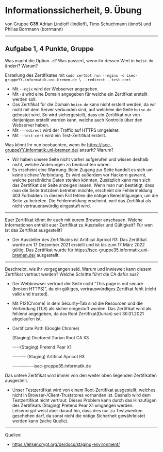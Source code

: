 Informationssicherheit, 9. Übung
================================

von Gruppe **G35**
Adrian Lindloff (lindloff), Timo Schuchmann (timo5) und Philias Borrmann (borrmann)

*******************

Aufgabe 1, 4 Punkte, Gruppe
---------------------------

Was macht die Option `-d`? Was passiert, wenn ihr
dessen Wert in `heise.de` ändert? Warum?

Erstellung des Zertifikates mit `sudo certbot run --nginx -d isec-gruppeYY.informatik.uni-bremen.de \
--redirect --test-cert`

- Mit `--ngix` wird der Webserver angegeben.
- Mit `-d` wird eine Domain angegeben für welche ein Zertifikat erstellt werden soll.
- Das Zertifikat für die Domain `heise.de` kann nicht erstellt werden, da wir nicht mit dem Server verbunden sind, auf welchem die Seite `heise.de` gehostet wird. So wird sichergestellt, dass ein Zertifikat nur von denjenigen erstellt werden kann, welche auch Kontrolle über den Webserver haben.
- Mit `--redirect` wird der Traffic auf HTTPS umgeleitet.
- Mit `--test-cert` wird ein Test-Zertifikat erstellt.


Was könnt Ihr nun beobachten, wenn ihr
https://isec-gruppeYY.informatik.uni-bremen.de/ ansurft? Warum?

- Wir haben unsere Seite nicht vorher aufgerufen und wissen deshalb nicht, welche Änderungen zu beobachten wären.
- Es erscheint eine Warnung. Beim Zugang zur Seite handelt es sich um keine sichere Verbindung. Es wird außerdem vor Hackern gewarnt, welche persönliche Daten stehlen könnten. Zusätzlich kann man sich das Zertifikat der Seite anzeigen lassen. Wenn man nun bestätigt, dass man die Seite trotzdem betreten möchte, erscheint die Fehlermeldung 403 Forbidden. In diesem Fall fehlen die nötigen Berechtigungen, um die Seite zu betreten. Die Fehlermeldung erscheint, weil das Zertifikat als nicht vertrauenswürdig eingestuft wird. 

---

Euer Zertifikat könnt ihr euch mit eurem Browser anschauen. Welche
Informationen enthält euer Zertifikat zu Aussteller und Gültigkeit?
Für wen ist das Zertifikat ausgestellt?

- Der Aussteller des Zertifikates ist Artifical Apricot R3. Das Zertifikat wurde am 17 Dezember 2021 erstellt und ist bis zum 17 März 2022 gültig. Das Zertifikat wurde für https://isec-gruppe35.informatik.uni-bremen.de/ ausgestellt. 

---

Beschreibt, wie ihr vorgegangen seid. Warum und inwieweit kann diesem
Zertifikat vertraut werden? Welche Schritte führt die CA dafür
aus?

- Der Webbrowser vertraut der Seite nicht "This page is not secure (broken HTTPS)", da ein gültiges, vertrauswürdiges Zertifkat fehlt (nicht valid und trusted).
- Mit F12(Chrome) in dem Security-Tab sind die Resourcen und die Verbindung (TLS) als sicher eingestuft worden.
 Das Zertifikat wird als fehlend angegeben, da das Root Zertifikat(Durian) seit 30.01.2021 abgelaufen ist.
 
- Certificate Path (Google Chrome)

  (Staging) Doctored Durian Root CA X3

  ----(Staging) Pretend Pear X1

    ------- (Staging) Artifical Apricot R3

     -----------isec-gruppe35.informatik.de
     
 Das untere Zertifikat wird immer von den weiter oben liegenden Zertifikaten ausgestellt.

- Unser Testzertifikat wird von einem Root-Zertifikat ausgestellt, welches nicht in Browser-/Client-Truststores vorhanden ist. Deshalb wird dem Testzertifikat nicht vertraut. Dieses Problem kann durch das Hinzufügen des Zertifikats (Staging) Pretend Pear X1 umgangen werden. Letsencrypt weist aber darauf hin, dass dies nur zu Testzwecken geschehen darf, da sonst nicht die nötige Sicherheit gewährleistet werden kann (siehe Quelle).


* * *

Quellen: 

- https://letsencrypt.org/de/docs/staging-environment/
